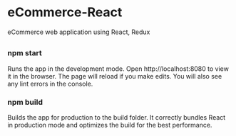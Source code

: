 # eCommerce-React
eCommerce web application using React, Redux

## 
### npm start

Runs the app in the development mode. Open http://localhost:8080 to view it in the browser.
The page will reload if you make edits. You will also see any lint errors in the console.

### npm build

Builds the app for production to the build folder. It correctly bundles React in production mode and optimizes the build for the best performance.